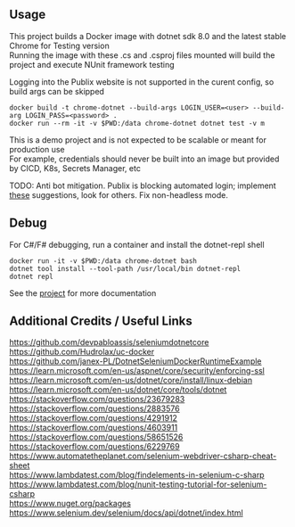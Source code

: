 ## Usage
This project builds a Docker image with dotnet sdk 8.0 and the latest stable Chrome for Testing version  
Running the image with these .cs and .csproj files mounted will build the project and execute NUnit framework testing

Logging into the Publix website is not supported in the curent config, so build args can be skipped  

```
docker build -t chrome-dotnet --build-args LOGIN_USER=<user> --build-arg LOGIN_PASS=<password> .
docker run --rm -it -v $PWD:/data chrome-dotnet dotnet test -v m
```

This is a demo project and is not expected to be scalable or meant for production use  
For example, credentials should never be built into an image but provided by CICD, K8s, Secrets Manager, etc  

TODO: Anti bot mitigation. Publix is blocking automated login; implement [these](https://piprogramming.org/articles/How-to-make-Selenium-undetectable-and-stealth--7-Ways-to-hide-your-Bot-Automation-from-Detection-0000000017.html) suggestions, look for others. Fix non-headless mode.

## Debug
For C#/F# debugging, run a container and install the dotnet-repl shell
```
docker run -it -v $PWD:/data chrome-dotnet bash
dotnet tool install --tool-path /usr/local/bin dotnet-repl
dotnet repl
```
See the [project](https://github.com/jonsequitur/dotnet-repl) for more documentation

## Additional Credits / Useful Links
https://github.com/devpabloassis/seleniumdotnetcore  
https://github.com/Hudrolax/uc-docker  
https://github.com/janex-PL/DotnetSeleniumDockerRuntimeExample  
https://learn.microsoft.com/en-us/aspnet/core/security/enforcing-ssl  
https://learn.microsoft.com/en-us/dotnet/core/install/linux-debian  
https://learn.microsoft.com/en-us/dotnet/core/tools/dotnet  
https://stackoverflow.com/questions/23679283  
https://stackoverflow.com/questions/2883576  
https://stackoverflow.com/questions/4291912  
https://stackoverflow.com/questions/4603911  
https://stackoverflow.com/questions/58651526  
https://stackoverflow.com/questions/6229769  
https://www.automatetheplanet.com/selenium-webdriver-csharp-cheat-sheet  
https://www.lambdatest.com/blog/findelements-in-selenium-c-sharp  
https://www.lambdatest.com/blog/nunit-testing-tutorial-for-selenium-csharp  
https://www.nuget.org/packages  
https://www.selenium.dev/selenium/docs/api/dotnet/index.html  
